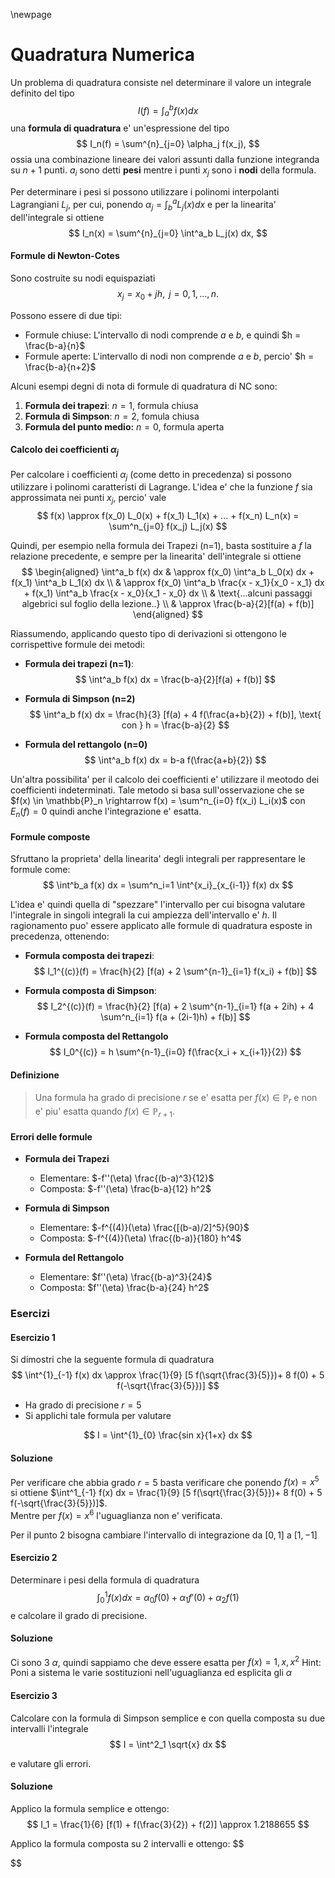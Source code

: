 \newpage
# Quadratura Numerica 
Un problema di quadratura consiste nel determinare il valore un integrale definito del tipo 
$$
I(f) = \int_{a}^{b} f(x) dx
$$
una **formula di quadratura** e' un'espressione del tipo
$$
I_n(f) = \sum^{n}_{j=0} \alpha_j f(x_j), 
$$
ossia una combinazione lineare dei valori assunti dalla funzione integranda su $n+1$ punti. 
$a_i$ sono detti **pesi** mentre i punti $x_j$ sono i **nodi** della formula. 

Per determinare i pesi si possono utilizzare i polinomi interpolanti Lagrangiani $L_j$, 
per cui, ponendo $\alpha_j = \int^a_b L_j(x) dx$ e per la linearita' dell'integrale si ottiene
$$
I_n(x) = \sum^{n}_{j=0} \int^a_b L_j(x) dx, 
$$

#### Formule di Newton-Cotes
Sono costruite su nodi equispaziati 
$$
x_j = x_0 + jh, \text{  } j = 0,1,...,n.
$$

Possono essere di due tipi: 

* Formule chiuse: L'intervallo di nodi comprende $a$ e $b$, e quindi $h = \frac{b-a}{n}$
* Formule aperte: L'intervallo di nodi non comprende $a$ e $b$, percio' $h = \frac{b-a}{n+2}$

Alcuni esempi degni di nota di formule di quadratura di NC sono: 
1. **Formula dei trapezi**: $n=1$, formula chiusa
2. **Formula di Simpson**: $n=2$, fomula chiusa
3. **Formula del punto medio:** $n=0$, formula aperta 

#### Calcolo dei coefficienti $\alpha_j$
Per calcolare i coefficienti $\alpha_j$ (come detto in precedenza) si possono utilizzare i 
polinomi caratteristi di Lagrange. 
L'idea e' che la funzione $f$ sia approssimata nei punti $x_j$, percio' vale
$$
f(x) \approx f(x_0) L_0(x) + f(x_1) L_1(x) + ... + f(x_n) L_n(x) = \sum^n_{j=0} f(x_j) L_j(x)
$$

Quindi, per esempio nella formula dei Trapezi (n=1), basta sostituire a $f$ la relazione 
precedente, e sempre per la linearita' dell'integrale si ottiene
$$
\begin{aligned}
\int^a_b f(x) dx & \approx f(x_0) \int^a_b L_0(x) dx + f(x_1) \int^a_b L_1(x) dx \\
                 & \approx f(x_0) \int^a_b \frac{x - x_1}{x_0 - x_1} dx + f(x_1) \int^a_b 
                 \frac{x - x_0}{x_1 - x_0} dx \\
                 & \text{...alcuni passaggi algebrici sul foglio della lezione..} \\
                 & \approx \frac{b-a}{2}[f(a) + f(b)]
\end{aligned}
$$

Riassumendo, applicando questo tipo di derivazioni si ottengono le corrispettive formule dei 
metodi: 
* **Formula dei trapezi (n=1)**:
$$
\int^a_b f(x) dx = \frac{b-a}{2}[f(a) + f(b)]
$$

* **Formula di Simpson (n=2)**
$$
\int^a_b f(x) dx = \frac{h}{3} [f(a) + 4 f(\frac{a+b}{2}) + f(b)], \text{ con } h = \frac{b-a}{2}
$$

* **Formula del rettangolo (n=0)**
$$
\int^a_b f(x) dx = b-a f(\frac{a+b}{2})
$$

Un'altra possibilita' per il calcolo dei coefficienti e' utilizzare il meotodo dei coefficienti 
indeterminati. Tale metodo si basa sull'osservazione che se $f(x) \in \mathbb{P}_n \rightarrow 
f(x) = \sum^n_{i=0} f(x_i) L_i(x)$ con $E_n(f) = 0$ quindi anche l'integrazione e' esatta. 


#### Formule composte 
Sfruttano la proprieta' della linearita' degli integrali per rappresentare le formule come: 
$$
\int^b_a f(x) dx = \sum^n_i=1 \int^{x_i}_{x_{i-1}} f(x) dx 
$$

L'idea e' quindi quella di "spezzare" l'intervallo per cui bisogna valutare l'integrale in 
singoli integrali la cui ampiezza dell'intervallo e' $h$. 
Il ragionamento puo' essere applicato alle formule di quadratura esposte in precedenza, ottenendo: 

* **Formula composta dei trapezi**: 
$$
I_1^{(c)}(f) = \frac{h}{2} [f(a) + 2 \sum^{n-1}_{i=1} f(x_i) + f(b)]
$$

* **Formula composta di Simpson**:
$$
I_2^{(c)}(f) = \frac{h}{2} [f(a) + 2 \sum^{n-1}_{i=1} f(a + 2ih) + 4 \sum^n_{i=1}
f(a + (2i-1)h) + f(b)]
$$

* **Formula composta del Rettangolo**
$$
I_0^{(c)} = h \sum^{n-1}_{i=0} f(\frac{x_i + x_{i+1}}{2})
$$

#### Definizione
>Una formula ha grado di precisione $r$ se e' esatta per $f(x) \in \mathbb{P}_r$ e non e' piu' 
>esatta quando $f(x) \in \mathbb{P}_{r+1}$.

#### Errori delle formule 
* **Formula dei Trapezi**
    * Elementare: $-f''(\eta) \frac{(b-a)^3}{12}$
    * Composta:   $-f''(\eta) \frac{b-a}{12} h^2$

* **Formula di Simpson**
    * Elementare: $-f^{(4)}(\eta) \frac{[(b-a)/2]^5}{90}$
    * Composta:   $-f^{(4)}(\eta) \frac{(b-a)}{180} h^4$

* **Formula del Rettangolo**
    * Elementare: $f''(\eta) \frac{(b-a)^3}{24}$
    * Composta:   $f''(\eta) \frac{b-a}{24} h^2$

### Esercizi

#### Esercizio 1
Si dimostri che la seguente formula di quadratura 
$$
\int^{1}_{-1} f(x) dx \approx \frac{1}{9} [5 f(\sqrt{\frac{3}{5}})+ 8 f(0) + 5 
f(-\sqrt{\frac{3}{5}})] 
$$

* Ha grado di precisione $r=5$
* Si applichi tale formula per valutare 

$$
I = \int^{1}_{0} \frac{sin x}{1+x} dx
$$

#### Soluzione
Per verificare che abbia grado $r=5$ basta verificare che ponendo $f(x) = x^5$ si ottiene 
$\int^1_{-1} f(x) dx = \frac{1}{9} [5 f(\sqrt{\frac{3}{5}})+ 8 f(0) + 5 f(-\sqrt{\frac{3}{5}})]$.   
Mentre per $f(x) = x^6$ l'uguaglianza non e' verificata. 

Per il punto 2 bisogna cambiare l'intervallo di integrazione da $[0, 1]$ a $[1, -1]$


#### Esercizio 2
Determinare i pesi della formula di quadratura
$$
\int^{1}_{0} f(x) dx = \alpha_0 f(0) + \alpha_1 f'(0) + \alpha_2 f(1)
$$
e calcolare il grado di precisione. 

#### Soluzione 
Ci sono 3 $\alpha$, quindi sappiamo che deve essere esatta per $f(x) = 1, x, x^2$
Hint: Poni a sistema le varie sostituzioni nell'uguaglianza ed esplicita gli $\alpha$

#### Esercizio 3 
Calcolare con la formula di Simpson semplice e con quella composta su due intervalli l'integrale 
$$
I = \int^2_1 \sqrt{x} dx
$$

e valutare gli errori. 

#### Soluzione 
Applico la formula semplice e ottengo: 
$$
I_1 = \frac{1}{6} [f(1) + f(\frac{3}{2}) + f(2)] \approx 1.2188655
$$

Applico la formula composta su 2 intervalli e ottengo: 
$$

$$
